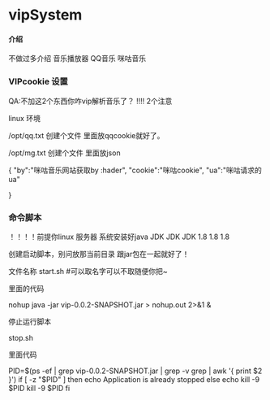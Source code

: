 # vipSystem

#### 介绍
不做过多介绍
音乐播放器
QQ音乐
咪咕音乐

### VIPcookie 设置
QA:不加这2个东西你咋vip解析音乐了？
!!!! 2个注意

linux 环境

/opt/qq.txt 创建个文件 里面放qqcookie就好了。

/opt/mg.txt 创建个文件 里面放json

{
"by":"咪咕音乐网站获取by :hader",
"cookie":"咪咕cookie",
"ua":"咪咕请求的ua"

}

### 命令脚本

！！！！前提你linux 服务器 系统安装好java JDK JDK JDK 1.8 1.8 1.8

创建启动脚本，别问放那当前目录 跟jar包在一起就好了！

文件名称  start.sh   #可以取名字可以不取随便你把~

里面的代码

nohup java -jar vip-0.0.2-SNAPSHOT.jar  > nohup.out 2>&1 &  

停止运行脚本

stop.sh

里面代码

PID=$(ps -ef | grep vip-0.0.2-SNAPSHOT.jar | grep -v grep | awk '{ print $2 }')
if [ -z "$PID" ]
then
echo Application is already stopped
else
echo kill -9 $PID
kill -9 $PID
fi
